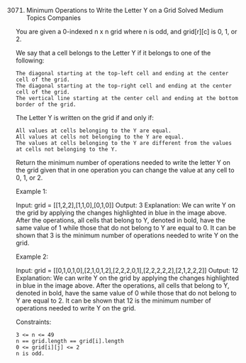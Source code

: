 3071. Minimum Operations to Write the Letter Y on a Grid
Solved
Medium
Topics
Companies

You are given a 0-indexed n x n grid where n is odd, and grid[r][c] is 0, 1, or 2.

We say that a cell belongs to the Letter Y if it belongs to one of the following:

    The diagonal starting at the top-left cell and ending at the center cell of the grid.
    The diagonal starting at the top-right cell and ending at the center cell of the grid.
    The vertical line starting at the center cell and ending at the bottom border of the grid.

The Letter Y is written on the grid if and only if:

    All values at cells belonging to the Y are equal.
    All values at cells not belonging to the Y are equal.
    The values at cells belonging to the Y are different from the values at cells not belonging to the Y.

Return the minimum number of operations needed to write the letter Y on the grid given that in one operation you can change the value at any cell to 0, 1, or 2.

 

Example 1:

Input: grid = [[1,2,2],[1,1,0],[0,1,0]]
Output: 3
Explanation: We can write Y on the grid by applying the changes highlighted in blue in the image above. After the operations, all cells that belong to Y, denoted in bold, have the same value of 1 while those that do not belong to Y are equal to 0.
It can be shown that 3 is the minimum number of operations needed to write Y on the grid.

Example 2:

Input: grid = [[0,1,0,1,0],[2,1,0,1,2],[2,2,2,0,1],[2,2,2,2,2],[2,1,2,2,2]]
Output: 12
Explanation: We can write Y on the grid by applying the changes highlighted in blue in the image above. After the operations, all cells that belong to Y, denoted in bold, have the same value of 0 while those that do not belong to Y are equal to 2. 
It can be shown that 12 is the minimum number of operations needed to write Y on the grid.

 

Constraints:

    3 <= n <= 49 
    n == grid.length == grid[i].length
    0 <= grid[i][j] <= 2
    n is odd.

